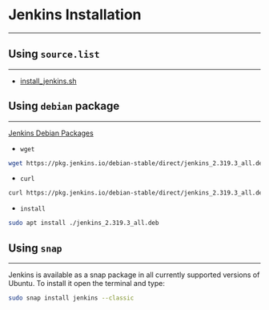 # Jenkins Installation
---

## Using `source.list`
---
- [install_jenkins.sh](script/install_jenkins.sh)

## Using `debian` package
---
[Jenkins Debian Packages](https://pkg.jenkins.io/debian-stable/direct/)

- `wget`
```bash
wget https://pkg.jenkins.io/debian-stable/direct/jenkins_2.319.3_all.deb
```
- `curl`
```bash
curl https://pkg.jenkins.io/debian-stable/direct/jenkins_2.319.3_all.deb -o jenkins_2.319.3_all.deb
```
- `install`
```bash
sudo apt install ./jenkins_2.319.3_all.deb
```

## Using `snap`
---
Jenkins is available as a snap package in all currently supported versions of Ubuntu. To install it open the terminal and type:
```bash
sudo snap install jenkins --classic
```
